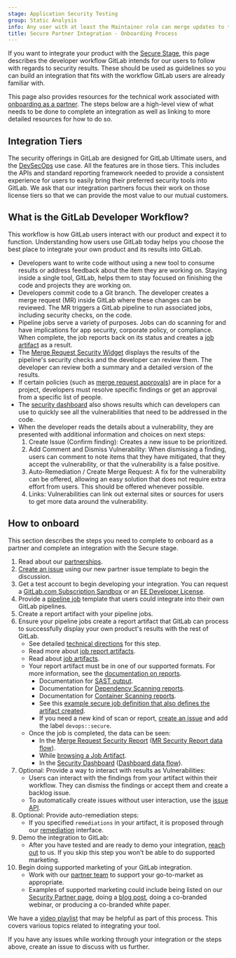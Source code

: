 ```yaml
---
stage: Application Security Testing
group: Static Analysis
info: Any user with at least the Maintainer role can merge updates to this content. For details, see https://docs.gitlab.com/ee/development/development_processes.html#development-guidelines-review.
title: Secure Partner Integration - Onboarding Process
---
```


If you want to integrate your product with the [Secure Stage](https://about.gitlab.com/direction/secure/),
this page describes the developer workflow GitLab intends for
our users to follow with regards to security results. These should be used as
guidelines so you can build an integration that fits with the workflow GitLab
users are already familiar with.

This page also provides resources for the technical work associated
with [onboarding as a partner](https://about.gitlab.com/partners/technology-partners/integrate/).
The steps below are a high-level view of what needs to be done to complete an
integration as well as linking to more detailed resources for how to do so.

## Integration Tiers

The security offerings in GitLab are designed for GitLab Ultimate users, and the
[DevSecOps](https://handbook.gitlab.com/handbook/use-cases/#3-continuous-software-security-assurancehandbookmarketingbrand-and-product-marketingproduct-and-solution-marketingusecase-gtmdevsecops)
use case. All the features are in those tiers. This includes the APIs and standard reporting
framework needed to provide a consistent experience for users to easily bring their preferred
security tools into GitLab. We ask that our integration partners focus their work on those license
tiers so that we can provide the most value to our mutual customers.

## What is the GitLab Developer Workflow?

This workflow is how GitLab users interact with our product and expect it to
function. Understanding how users use GitLab today helps you choose the
best place to integrate your own product and its results into GitLab.

- Developers want to write code without using a new tool to consume results
  or address feedback about the item they are working on. Staying inside a
  single tool, GitLab, helps them to stay focused on finishing the code and
  projects they are working on.
- Developers commit code to a Git branch. The developer creates a merge request (MR)
  inside GitLab where these changes can be reviewed. The MR triggers a GitLab
  pipeline to run associated jobs, including security checks, on the code.
- Pipeline jobs serve a variety of purposes. Jobs can do scanning for and have
  implications for app security, corporate policy, or compliance. When complete,
  the job reports back on its status and creates a
  [job artifact](../../ci/jobs/job_artifacts.md) as a result.
- The [Merge Request Security Widget](../../ci/testing/index.md#security-reports)
  displays the results of the pipeline's security checks and the developer can
  review them. The developer can review both a summary and a detailed version
  of the results.
- If certain policies (such as [merge request approvals](../../user/project/merge_requests/approvals/index.md))
  are in place for a project, developers must resolve specific findings or get
  an approval from a specific list of people.
- The [security dashboard](../../user/application_security/security_dashboard/index.md)
  also shows results which can developers can use to quickly see all the
  vulnerabilities that need to be addressed in the code.
- When the developer reads the details about a vulnerability, they are
  presented with additional information and choices on next steps:
  1. Create Issue (Confirm finding): Creates a new issue to be prioritized.
  1. Add Comment and Dismiss Vulnerability: When dismissing a finding, users
     can comment to note items that they
     have mitigated, that they accept the vulnerability, or that the
     vulnerability is a false positive.
  1. Auto-Remediation / Create Merge Request: A fix for the vulnerability can
     be offered, allowing an easy solution that does not require extra effort
     from users. This should be offered whenever possible.
  1. Links: Vulnerabilities can link out external sites or sources for users
     to get more data around the vulnerability.

## How to onboard

This section describes the steps you need to complete to onboard as a partner
and complete an integration with the Secure stage.

1. Read about our [partnerships](https://about.gitlab.com/partners/technology-partners/integrate/).
1. [Create an issue](https://gitlab.com/gitlab-com/alliances/alliances/-/issues/new?issuable_template=new_partner)
   using our new partner issue template to begin the discussion.
1. Get a test account to begin developing your integration. You can
   request a [GitLab.com Subscription Sandbox](https://about.gitlab.com/partners/technology-partners/integrate/#gitlabcom-subscription-sandbox-request)
   or an [EE Developer License](https://about.gitlab.com/partners/technology-partners/integrate/#requesting-ultimate-dev-license-for-rd).
1. Provide a [pipeline job](../../development/pipelines/_index.md)
   template that users could integrate into their own GitLab pipelines.
1. Create a report artifact with your pipeline jobs.
1. Ensure your pipeline jobs create a report artifact that GitLab can process
   to successfully display your own product's results with the rest of GitLab.
   - See detailed [technical directions](secure.md) for this step.
   - Read more about [job report artifacts](../../ci/yaml/index.md#artifactsreports).
   - Read about [job artifacts](../../ci/jobs/job_artifacts.md).
   - Your report artifact must be in one of our supported formats.
     For more information, see the [documentation on reports](secure.md#report).
     - Documentation for [SAST output](../../user/application_security/sast/index.md#download-a-sast-report).
     - Documentation for [Dependency Scanning reports](../../user/application_security/dependency_scanning/index.md#output).
     - Documentation for [Container Scanning reports](../../user/application_security/container_scanning/index.md#reports-json-format).
     - See this [example secure job definition that also defines the artifact created](https://gitlab.com/gitlab-org/gitlab/-/blob/master/lib/gitlab/ci/templates/Jobs/Container-Scanning.gitlab-ci.yml).
     - If you need a new kind of scan or report, [create an issue](https://gitlab.com/gitlab-org/gitlab/-/issues/new#)
       and add the label `devops::secure`.
   - Once the job is completed, the data can be seen:
      - In the [Merge Request Security Report](../../ci/testing/index.md#security-reports) ([MR Security Report data flow](https://gitlab.com/snippets/1910005#merge-request-view)).
      - While [browsing a Job Artifact](../../ci/jobs/job_artifacts.md).
      - In the [Security Dashboard](../../user/application_security/security_dashboard/index.md) ([Dashboard data flow](https://gitlab.com/snippets/1910005#project-and-group-dashboards)).
1. Optional: Provide a way to interact with results as Vulnerabilities:
   - Users can interact with the findings from your artifact within their workflow. They can dismiss the findings or accept them and create a backlog issue.
   - To automatically create issues without user interaction, use the [issue API](../../api/issues.md).
1. Optional: Provide auto-remediation steps:
   - If you specified `remediations` in your artifact, it is proposed through our [remediation](../../user/application_security/vulnerabilities/index.md#resolve-a-vulnerability)
     interface.
1. Demo the integration to GitLab:
   - After you have tested and are ready to demo your integration,
     [reach out](https://about.gitlab.com/partners/technology-partners/integrate/) to us. If you
     skip this step you won't be able to do supported marketing.
1. Begin doing supported marketing of your GitLab integration.
   - Work with our [partner team](https://about.gitlab.com/partners/technology-partners/integrate/)
     to support your go-to-market as appropriate.
   - Examples of supported marketing could include being listed on our [Security Partner page](https://about.gitlab.com/partners/#security),
     doing a [blog post](https://handbook.gitlab.com/handbook/marketing/blog/),
     doing a co-branded webinar, or producing a co-branded white paper.

We have a <i class="fa fa-youtube-play youtube" aria-hidden="true"></i> [video playlist](https://www.youtube.com/playlist?list=PL05JrBw4t0KpMqYxJiOLz-uBIr5w-yP4A)
that may be helpful as part of this process. This covers various topics related to integrating your
tool.

If you have any issues while working through your integration or the steps
above, create an issue to discuss with us further.
